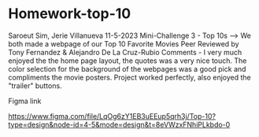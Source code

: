# Homework-top-10

Saroeut Sim, Jerie Villanueva 
11-5-2023
Mini-Challenge 3 - Top 10s  -->
We both made a webpage of our Top 10 Favorite Movies 
Peer Reviewed by Tony Fernandez & Alejandro De La Cruz-Rubio
Comments - I very much enjoyed the the home page layout, the quotes was a very nice touch. The color selection for the background of the webpages was a good pick and compliments the movie posters. Project worked perfectly, also enjoyed the "trailer" buttons.


Figma link

https://www.figma.com/file/LqOg6zY1EB3uEEup5qrh3j/Top-10?type=design&node-id=4-5&mode=design&t=8eVWzxFNhiPLkbdo-0

 
